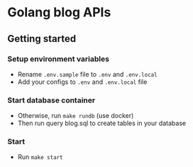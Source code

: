 # Golang blog APIs

## Getting started

### Setup environment variables

- Rename `.env.sample` file to `.env` and `.env.local`
- Add your configs to `.env` and `.env.local` file

### Start database container

- Otherwise, run `make rundb` (use docker)
- Then run query blog.sql to create tables in your database

### Start

- Run `make start`

